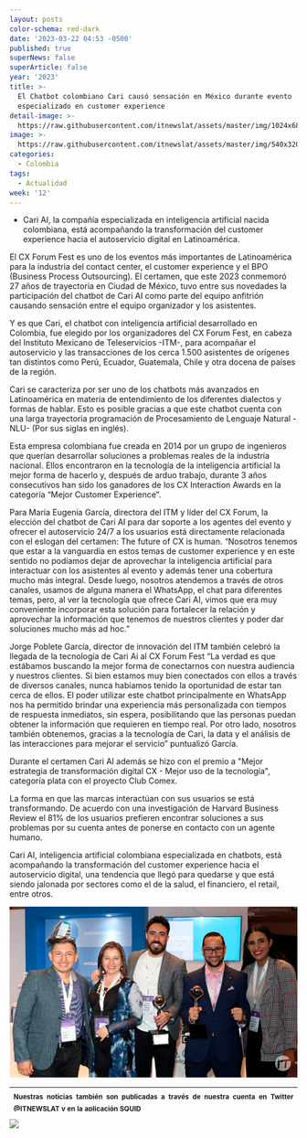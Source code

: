 ```yaml
---
layout: posts
color-schema: red-dark
date: '2023-03-22 04:53 -0500'
published: true
superNews: false
superArticle: false
year: '2023'
title: >-
  El Chatbot colombiano Cari causó sensación en México durante evento
  especializado en customer experience
detail-image: >-
  https://raw.githubusercontent.com/itnewslat/assets/master/img/1024x680/Chatbot-col-Cari-g.jpg
image: >-
  https://raw.githubusercontent.com/itnewslat/assets/master/img/540x320/Chatbot-col-Cari-p.jpg
categories:
  - Colombia
tags:
  - Actualidad
week: '12'
---
```

- Cari AI, la compañía especializada en inteligencia artificial nacida colombiana, está acompañando la transformación del customer experience hacia el autoservicio digital en Latinoamérica.

El CX Forum Fest es uno de los eventos más importantes de Latinoamérica para la industria del contact center, el customer experience y el BPO (Business Process Outsourcing).  El certamen, que este 2023 conmemoró 27 años de trayectoria en Ciudad de México, tuvo entre sus novedades la participación del chatbot de Cari AI como parte del equipo anfitrión causando sensación entre el equipo organizador y los asistentes.

Y es que Cari, el chatbot con inteligencia artificial desarrollado en Colombia, fue elegido por los organizadores del CX Forum Fest, en cabeza del Instituto Mexicano de Teleservicios -ITM-, para acompañar el autoservicio y las transacciones de los cerca 1.500 asistentes de orígenes tan distintos  como Perú, Ecuador, Guatemala, Chile y otra docena de países de la región.

Cari se caracteriza por ser uno de los chatbots más avanzados en Latinoamérica en materia de entendimiento de los diferentes dialectos y formas de hablar. Esto es posible gracias a que este chatbot cuenta con una larga trayectoria programación de Procesamiento de Lenguaje Natural -NLU- (Por sus siglas en inglés).

Esta empresa colombiana fue creada en 2014 por un grupo de ingenieros que querían desarrollar soluciones a problemas reales de la industria nacional. Ellos encontraron en la tecnología de la inteligencia artificial la mejor forma de hacerlo y, después de arduo trabajo, durante 3 años consecutivos han sido los ganadores de los CX Interaction Awards en la categoría “Mejor Customer Experience”.

Para María Eugenia García, directora del ITM y líder del CX Forum, la elección del chatbot de Cari AI para dar soporte a los agentes del evento y ofrecer el autoservicio 24/7 a los usuarios está directamente relacionada con el eslogan del certamen: The future of CX is human. “Nosotros tenemos que estar a la vanguardia en estos temas de customer experience y en este sentido no podíamos dejar de aprovechar la inteligencia artificial para interactuar con los asistentes al evento y además tener una cobertura mucho más integral. Desde luego, nosotros atendemos a través de otros canales, usamos de alguna manera el WhatsApp, el chat para diferentes temas, pero, al ver la tecnología que ofrece Cari AI, vimos que era muy conveniente incorporar esta solución para fortalecer la relación y aprovechar la información que tenemos de nuestros clientes y poder dar soluciones mucho más ad hoc.”

Jorge Poblete García, director de innovación del ITM también celebró la llegada de la tecnología de Cari Ai al CX Forum Fest “La verdad es que estábamos buscando la mejor forma de conectarnos con nuestra audiencia y nuestros clientes. Si bien estamos muy bien conectados con ellos a través de diversos canales, nunca habíamos tenido la oportunidad de estar tan cerca de ellos. El poder utilizar este chatbot principalmente en WhatsApp nos ha permitido brindar una experiencia más personalizada con tiempos de respuesta inmediatos, sin espera, posibilitando que las personas puedan obtener la información que requieren en tiempo real. Por otro lado, nosotros también obtenemos, gracias a la tecnología de Cari, la data y el análisis de las interacciones para mejorar el servicio” puntualizó García.

Durante el certamen Cari AI además se hizo con el premio a "Mejor estrategia de transformación digital CX - Mejor uso de la tecnología", categoría plata con el proyecto Club Comex.

La forma en que las marcas interactúan con sus usuarios se está transformando. De acuerdo con una investigación de Harvard Business Review el 81% de los usuarios prefieren encontrar soluciones a sus problemas por su cuenta antes de ponerse en contacto con un agente humano.

Cari AI, inteligencia artificial colombiana especializada en chatbots, está acompañando la transformación del customer experience hacia el autoservicio digital, una tendencia que llegó para quedarse y que está siendo jalonada por sectores como el de la salud, el financiero, el retail, entre otros.

![](https://raw.githubusercontent.com/itnewslat/assets/master/img/540x320/Chatbot-col-Cari-p.jpg)

<table style="height: 42px;" width="569">
<tbody>
<tr>
<td style="text-align: justify;"><sub><strong>Nuestras noticias también son publicadas a través de nuestra cuenta en Twitter <a href="https://twitter.com/itnewslat?lang=es">@ITNEWSLAT</a> y en la aplicación <a href="https://squidapp.co/en/">SQUID</a></strong></sub></td>
</tr>
</tbody>
</table>
<img src="https://tracker.metricool.com/c3po.jpg?hash=56f88a41e39ab42c063cc51676587a04"/>